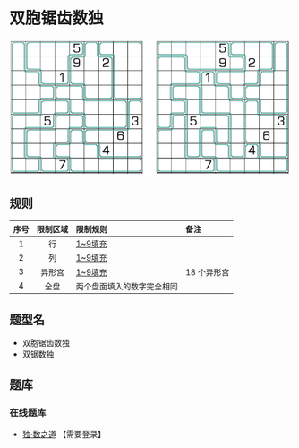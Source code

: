 # 双胞锯齿数独
<!-- START doctoc generated TOC please keep comment here to allow auto update -->
<!-- DON'T EDIT THIS SECTION, INSTEAD RE-RUN doctoc TO UPDATE -->

<!-- END doctoc generated TOC please keep comment here to allow auto update -->

![题](../../../images/sudoku/双胞锯齿数独.png)

## 规则

| 序号  | 限制区域 | 限制规则          | 备注      |
|:---:|:----:|:--------------|:--------|
|  1  |  行   | [1~9填充]       |         |
|  2  |  列   | [1~9填充]       |         |
|  3  | 异形宫  | [1~9填充]       | 18 个异形宫 |
|  4  |  全盘  | 两个盘面填入的数字完全相同 | &nbsp;  |

## 题型名

- 双胞锯齿数独
- 双锯数独

## 题库

### 在线题库

- [独·数之道](http://www.sudokufans.org.cn/lx/game.index.php?type=j2) 【需要登录】

[1~9填充]: ../../../rules/rules.md#1to9填充
